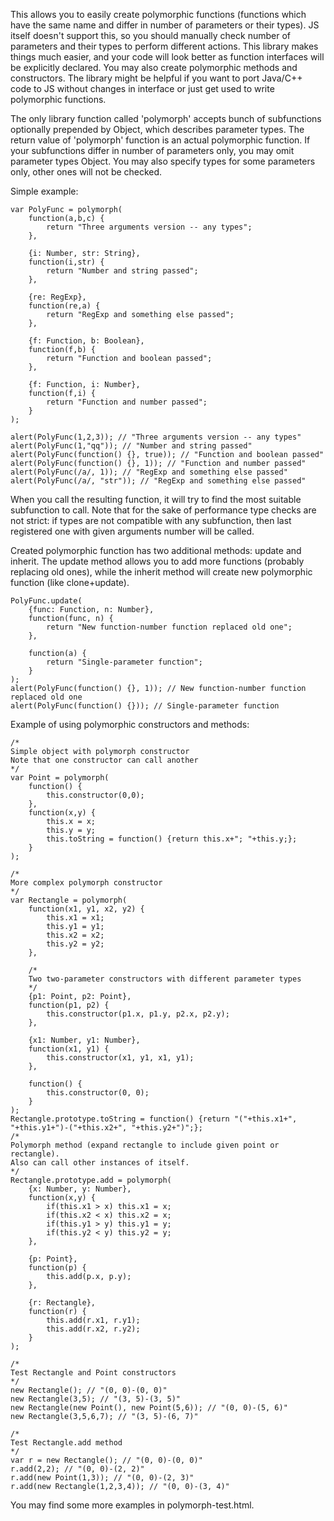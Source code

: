 This allows you to easily create polymorphic functions (functions which have the same name and differ in number of parameters or their types). JS itself doesn't support this, so you should manually check number of parameters and their types to perform different actions. This library makes things much easier, and your code will look better as function interfaces will be explicitly declared. You may also create polymorphic methods and constructors. The library might be helpful if you want to port Java/C++ code to JS without changes in interface or just get used to write polymorphic functions.

The only library function called 'polymorph' accepts bunch of subfunctions optionally prepended by Object, which describes parameter types. The return value of 'polymorph' function is an actual polymorphic function. If your subfunctions differ in number of parameters only, you may omit parameter types Object. You may also specify types for some parameters only, other ones will not be checked.

Simple example:

```
var PolyFunc = polymorph(
	function(a,b,c) {
		return "Three arguments version -- any types";
	},
	
	{i: Number, str: String},
	function(i,str) {
		return "Number and string passed";
	},
	
	{re: RegExp},
	function(re,a) {
		return "RegExp and something else passed";
	},
	
	{f: Function, b: Boolean},
	function(f,b) {
		return "Function and boolean passed";
	},
	
	{f: Function, i: Number},
	function(f,i) {
		return "Function and number passed";
	}
);

alert(PolyFunc(1,2,3)); // "Three arguments version -- any types"
alert(PolyFunc(1,"qq")); // "Number and string passed"
alert(PolyFunc(function() {}, true)); // "Function and boolean passed"
alert(PolyFunc(function() {}, 1)); // "Function and number passed"
alert(PolyFunc(/a/, 1)); // "RegExp and something else passed"
alert(PolyFunc(/a/, "str")); // "RegExp and something else passed"
```

When you call the resulting function, it will try to find the most suitable subfunction to call. Note that for the sake of performance type checks are not strict: if types are not compatible with any subfunction, then last registered one with given arguments number will be called.

Created polymorphic function has two additional methods: update and inherit. The update method allows you to add more functions (probably replacing old ones), while the inherit method will create new polymorphic function (like clone+update).

```
PolyFunc.update(
	{func: Function, n: Number},
	function(func, n) {
		return "New function-number function replaced old one";
	},
	
	function(a) {
		return "Single-parameter function";
	}
);
alert(PolyFunc(function() {}, 1)); // New function-number function replaced old one
alert(PolyFunc(function() {})); // Single-parameter function
```

Example of using polymorphic constructors and methods:

```
/*
Simple object with polymorph constructor
Note that one constructor can call another
*/
var Point = polymorph(
	function() {
		this.constructor(0,0);
	},
	function(x,y) {
		this.x = x;
		this.y = y;
		this.toString = function() {return this.x+"; "+this.y;};
	}
);

/*
More complex polymorph constructor
*/
var Rectangle = polymorph(
	function(x1, y1, x2, y2) {
		this.x1 = x1;
		this.y1 = y1;
		this.x2 = x2;
		this.y2 = y2;
	},

	/*
	Two two-parameter constructors with different parameter types
	*/
	{p1: Point, p2: Point},
	function(p1, p2) {
		this.constructor(p1.x, p1.y, p2.x, p2.y);
	},

	{x1: Number, y1: Number},
	function(x1, y1) {
		this.constructor(x1, y1, x1, y1);
	},

	function() {
		this.constructor(0, 0);
	}
);
Rectangle.prototype.toString = function() {return "("+this.x1+", "+this.y1+")-("+this.x2+", "+this.y2+")";};
/*
Polymorph method (expand rectangle to include given point or rectangle).
Also can call other instances of itself.
*/
Rectangle.prototype.add = polymorph(
	{x: Number, y: Number},
	function(x,y) {
		if(this.x1 > x) this.x1 = x;
		if(this.x2 < x) this.x2 = x;
		if(this.y1 > y) this.y1 = y;
		if(this.y2 < y) this.y2 = y;
	},

	{p: Point},
	function(p) {
		this.add(p.x, p.y);
	},

	{r: Rectangle},
	function(r) {
		this.add(r.x1, r.y1);
		this.add(r.x2, r.y2);
	}
);

/*
Test Rectangle and Point constructors
*/
new Rectangle(); // "(0, 0)-(0, 0)"
new Rectangle(3,5); // "(3, 5)-(3, 5)"
new Rectangle(new Point(), new Point(5,6)); // "(0, 0)-(5, 6)"
new Rectangle(3,5,6,7); // "(3, 5)-(6, 7)"

/*
Test Rectangle.add method
*/
var r = new Rectangle(); // "(0, 0)-(0, 0)"
r.add(2,2); // "(0, 0)-(2, 2)"
r.add(new Point(1,3)); // "(0, 0)-(2, 3)"
r.add(new Rectangle(1,2,3,4)); // "(0, 0)-(3, 4)"
```

You may find some more examples in polymorph-test.html.